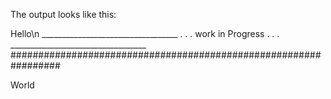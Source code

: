 The output looks like this:

Hello\n
__________________________________ . . . work in Progress . . . __________________________________
#################################################################

World
